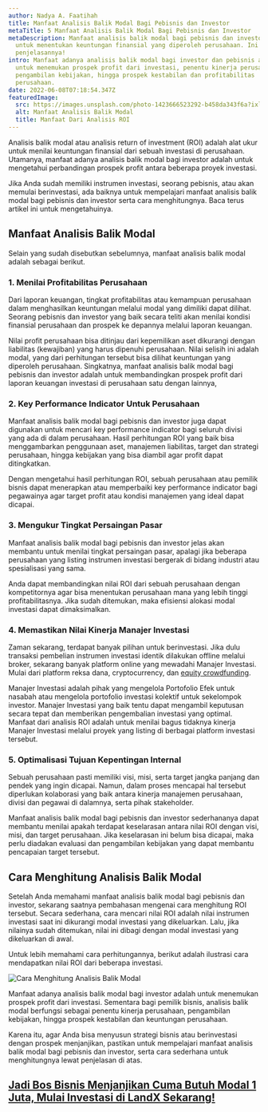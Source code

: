 ```yaml
---
author: Nadya A. Faatihah
title: Manfaat Analisis Balik Modal Bagi Pebisnis dan Investor
metaTitle: 5 Manfaat Analisis Balik Modal Bagi Pebisnis dan Investor
metaDescription: Manfaat analisis balik modal bagi pebisnis dan investor adalah
  untuk menentukan keuntungan finansial yang diperoleh perusahaan. Ini
  penjelasannya!
intro: Manfaat adanya analisis balik modal bagi investor dan pebisnis adalah
  untuk menemukan prospek profit dari investasi, penentu kinerja perusahaan,
  pengambilan kebijakan, hingga prospek kestabilan dan profitabilitas
  perusahaan.
date: 2022-06-08T07:18:54.347Z
featuredImage:
  src: https://images.unsplash.com/photo-1423666523292-b458da343f6a?ixlib=rb-1.2.1&ixid=MnwxMjA3fDB8MHxwaG90by1wYWdlfHx8fGVufDB8fHx8&auto=format&fit=crop&w=874&q=80
  alt: Manfaat Analisis Balik Modal
  title: Manfaat Dari Analisis ROI
---
```

<!--StartFragment-->

Analisis balik modal atau analisis return of investment (ROI) adalah alat ukur untuk menilai keuntungan finansial dari sebuah investasi di perusahaan. Utamanya, manfaat adanya analisis balik modal bagi investor adalah untuk mengetahui perbandingan prospek profit antara beberapa proyek investasi.



Jika Anda sudah memiliki instrumen investasi, seorang pebisnis, atau akan memulai berinvestasi, ada baiknya untuk mempelajari manfaat analisis balik modal bagi pebisnis dan investor serta cara menghitungnya. Baca terus artikel ini untuk mengetahuinya.

## Manfaat Analisis Balik Modal

Selain yang sudah disebutkan sebelumnya, manfaat analisis balik modal adalah sebagai berikut.

### 1. Menilai Profitabilitas Perusahaan

Dari laporan keuangan, tingkat profitabilitas atau kemampuan perusahaan dalam menghasilkan keuntungan melalui modal yang dimiliki dapat dilihat. Seorang pebisnis dan investor yang baik secara teliti akan menilai kondisi finansial perusahaan dan prospek ke depannya melalui laporan keuangan. 



Nilai profit perusahaan bisa ditinjau dari kepemilikan aset dikurangi dengan liabilitas (kewajiban) yang harus dipenuhi perusahaan. Nilai selisih ini adalah modal, yang dari perhitungan tersebut bisa dilihat keuntungan yang diperoleh perusahaan. Singkatnya, manfaat analisis balik modal bagi pebisnis dan investor adalah untuk membandingkan prospek profit dari laporan keuangan investasi di perusahaan satu dengan lainnya,

### 2. Key Performance Indicator Untuk Perusahaan

Manfaat analisis balik modal bagi pebisnis dan investor juga dapat digunakan untuk mencari key performance indicator bagi seluruh divisi yang ada di dalam perusahaan. Hasil perhitungan ROI yang baik bisa menggambarkan penggunaan aset, manajemen liabilitas, target dan strategi perusahaan, hingga kebijakan yang bisa diambil agar profit dapat ditingkatkan.

Dengan mengetahui hasil perhitungan ROI, sebuah perusahaan atau pemilik bisnis dapat menerapkan atau memperbaiki key performance indicator bagi pegawainya agar target profit atau kondisi manajemen yang ideal dapat dicapai. 

### 3. Mengukur Tingkat Persaingan Pasar

Manfaat analisis balik modal bagi pebisnis dan investor jelas akan membantu untuk menilai tingkat persaingan pasar, apalagi jika beberapa perusahaan yang listing instrumen investasi bergerak di bidang industri atau spesialisasi yang sama.

Anda dapat membandingkan nilai ROI dari sebuah perusahaan dengan kompetitornya agar bisa menentukan perusahaan mana yang lebih tinggi profitabilitasnya. Jika sudah ditemukan, maka efisiensi alokasi modal investasi dapat dimaksimalkan.

### 4. Memastikan Nilai Kinerja Manajer Investasi

Zaman sekarang, terdapat banyak pilihan untuk berinvestasi. Jika dulu transaksi pembelian instrumen investasi identik dilakukan offline melalui broker, sekarang banyak platform online yang mewadahi Manajer Investasi. Mulai dari platform reksa dana, cryptocurrency, dan [equity crowdfunding](https://landx.id/).

Manajer Investasi adalah pihak yang mengelola Portofolio Efek untuk nasabah atau mengelola portofolio investasi kolektif untuk sekelompok investor. Manajer Investasi yang baik tentu dapat mengambil keputusan secara tepat dan memberikan pengembalian investasi yang optimal. Manfaat dari analisis ROI adalah untuk menilai bagus tidaknya kinerja Manajer Investasi melalui proyek yang listing di berbagai platform investasi tersebut.

### 5. Optimalisasi Tujuan Kepentingan Internal

Sebuah perusahaan pasti memiliki visi, misi, serta target jangka panjang dan pendek yang ingin dicapai. Namun, dalam proses mencapai hal tersebut diperlukan kolaborasi yang baik antara kinerja manajemen perusahaan, divisi dan pegawai di dalamnya, serta pihak stakeholder.



Manfaat analisis balik modal bagi pebisnis dan investor sederhananya dapat membantu menilai apakah terdapat keselarasan antara nilai ROI dengan visi, misi, dan target perusahaan. Jika keselarasan ini belum bisa dicapai, maka perlu diadakan evaluasi dan pengambilan kebijakan yang dapat membantu pencapaian target tersebut.

## Cara Menghitung Analisis Balik Modal

Setelah Anda memahami manfaat analisis balik modal bagi pebisnis dan investor, sekarang saatnya pembahasan mengenai cara menghitung ROI tersebut. Secara sederhana, cara mencari nilai ROI adalah nilai instrumen investasi saat ini dikurangi modal investasi yang dikeluarkan. Lalu, jika nilainya sudah ditemukan, nilai ini dibagi dengan modal investasi yang dikeluarkan di awal.



Untuk lebih memahami cara perhitungannya, berikut adalah ilustrasi cara mendapatkan nilai ROI dari beberapa investasi.

![Cara Menghitung Analisis Balik Modal](img/cara-menghitung-analisis-balik-modal.png "Cara Menghitung Nilai ROI")

Manfaat adanya analisis balik modal bagi investor adalah untuk menemukan prospek profit dari investasi. Sementara bagi pemilik bisnis, analisis balik modal berfungsi sebagai penentu kinerja perusahaan, pengambilan kebijakan, hingga prospek kestabilan dan keuntungan perusahaan.



Karena itu, agar Anda bisa menyusun strategi bisnis atau berinvestasi dengan prospek menjanjikan, pastikan untuk mempelajari manfaat analisis balik modal bagi pebisnis dan investor, serta cara sederhana untuk menghitungnya lewat penjelasan di atas.

## [Jadi Bos Bisnis Menjanjikan Cuma Butuh Modal 1 Juta, Mulai Investasi di LandX Sekarang!](https://landx.id/project/?utm_source=Blog&utm_medium=organic+keyword&utm_campaign=blog&utm_id=Blog)

<!--EndFragment-->

<!--EndFragment-->